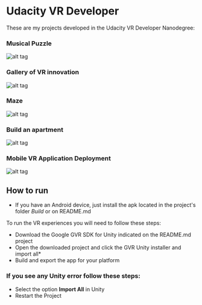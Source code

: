 # Udacity VR Developer

These are my projects developed in the Udacity VR Developer Nanodegree:

### Musical Puzzle
![alt tag](https://github.com/devreis/Udacity-VRDeveloper/raw/master/VR%20Musical%20Puzzle/Documentation/Start.png?raw=true)
### Gallery of VR innovation
![alt tag](https://github.com/devreis/Udacity-VRDeveloper/blob/master/GalleryVrInnovation/Screenshots/1waypoint.png?raw=true)
### Maze
![alt tag](https://github.com/devreis/Udacity-VRDeveloper/blob/master/Maze/Screenshots/AerialFrontView.png?raw=true)
### Build an apartment
![alt tag](https://github.com/devreis/Udacity-VRDeveloper/blob/master/Build%20an%20Apartment/Screenshots/DoorView.png?raw=true)
### Mobile VR Application Deployment
![alt tag](https://github.com/devreis/Udacity-VRDeveloper/blob/master/Mobile%20VR%20Application%20Deployment/Screenshots/CubeView.png?raw=true)


## How to run

- If you have an Android device, just install the apk located in the project's folder _Build_ or on README.md

To run the VR experiences you will need to follow these steps:

- Download the Google GVR SDK for Unity indicated on the README.md project 
- Open the downloaded project and click the GVR Unity installer and import all*
- Build and export the app for your platform 

### If you see any Unity error follow these steps:

- Select the option **Import All** in Unity
- Restart the Project


